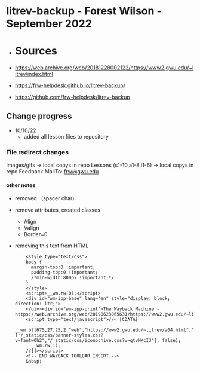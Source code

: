 # litrev-backup - Forest Wilson - September 2022

* # Sources
- https://web.archive.org/web/20181228002122/https://www2.gwu.edu/~litrev/index.html

- https://frw-helpdesk.github.io/litrev-backup/

- https://github.com/frw-helpdesk/litrev-backup

## Change progress
* 10/10/22
    - added all lesson files to repository

### File redirect changes
Images/gifs -> local copys in repo
Lessons (s1-10,a1-8,i1-6) -> local copys in repo
Feedback MailTo: frw@gwu.edu

#### other notes
 - removed &nbsp; (spacer char)

 - remove attributes, created classes
    - Align
    - Valign
    - Border=0

 - removing this text from HTML
    <!--
     FILE ARCHIVED ON 03:00:42 Jun 23, 2019 AND RETRIEVED FROM THE
     INTERNET ARCHIVE ON 17:42:55 Sep 26, 2022.
     JAVASCRIPT APPENDED BY WAYBACK MACHINE, COPYRIGHT INTERNET ARCHIVE.

     ALL OTHER CONTENT MAY ALSO BE PROTECTED BY COPYRIGHT (17 U.S.C.
     SECTION 108(a)(3)). -->
    <!-- playback timings (ms):
  captures_list: 250.197
  exclusion.robots: 0.422
  exclusion.robots.policy: 0.407
  RedisCDXSource: 48.02
  esindex: 0.01
  LoadShardBlock: 170.819 (3)
  PetaboxLoader3.datanode: 176.275 (5)
  CDXLines.iter: 18.598 (3)
  load_resource: 293.019 (2)
  PetaboxLoader3.resolve: 184.858 (2) -->
  <!-- BEGIN WAYBACK TOOLBAR INSERT -->
        <style type="text/css">
        body {
          margin-top:0 !important;
          padding-top:0 !important;
          /*min-width:800px !important;*/
        }
        </style>
        <script>__wm.rw(0);</script>
        <div id="wm-ipp-base" lang="en" style="display: block; direction: ltr;">
        </div><div id="wm-ipp-print">The Wayback Machine - https://web.archive.org/web/20190623065631/https://www2.gwu.edu/~litrev/a04.html</div>
        <script type="text/javascript">//<![CDATA[
        __wm.bt(675,27,25,2,"web","https://www2.gwu.edu/~litrev/a04.html","20190623065631",1996,"/_static/",["/_static/css/banner-styles.css?v=fantwOh2","/_static/css/iconochive.css?v=qtvMKcIJ"], false);
          __wm.rw(1);
        //]]></script>
        <!-- END WAYBACK TOOLBAR INSERT -->
        &nbsp;